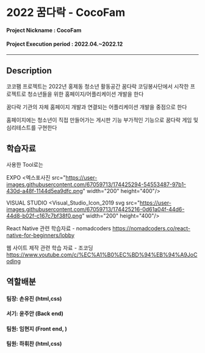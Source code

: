 # 2022 꿈다락 - CocoFam 

#### Project Nickname : CocoFam
#### Project Execution period : 2022.04.~2022.12
-----------------------
## Description

코코팸 프로젝트는 2022년 홍제동 청소년 활동공간 꿈다락 코딩봉사단에서 시작한 프로젝트로 청소년들을 위한 홈페이지/어플리케이션 개발을 한다

꿈다락 기관의 자체 홈페이지 개발과 연결되는 어플리케이션 개발을 중점으로 한다

홈페이지에는 청소년이 직접 만들어가는 게시판 기능
부가적인 기능으로 꿈다락 게임 및 심리테스트를 구현한다
## 학습자료

사용한 Tool로는

EXPO
<엑스포사진 src="https://user-images.githubusercontent.com/67059713/174425294-54553487-97b1-430d-a48f-1144d5ea9dfc.png" width="200" height="400"/>


VISUAL STUDIO
<Visual_Studio_Icon_2019 svg src="https://user-images.githubusercontent.com/67059713/174425216-0d61a04f-44d6-44d8-b02f-c167c7bf38f0.png" width="200" height="400"/>



React Native 관련 학습자료 - nomadcoders
https://nomadcoders.co/react-native-for-beginners/lobby

웹 사이트 제작 관련 학습 자료 - 조코딩
https://www.youtube.com/c/%EC%A1%B0%EC%BD%94%EB%94%A9JoCoding




## 역할배분

#### 팀장: 손유진 (html,css)
#### 서기: 윤주안 (Back end)
#### 팀원: 임현지 (Front end, )
#### 팀원: 하휘찬 (html,css)






